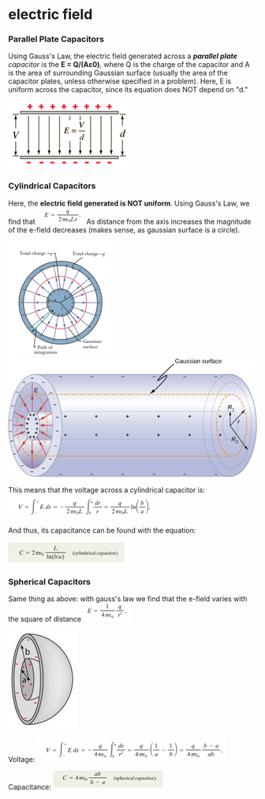 # electric field

### Parallel Plate Capacitors

Using Gauss's Law, the electric field generated across a _**parallel plate** capacitor_ is the **E = Q/(Aε0)**, where Q is the charge of the capacitor and A is the area of surrounding Gaussian surface (usually the area of the capacitor plates, unless otherwise specified in a problem). Here, E is uniform across the capacitor, since its equation does NOT depend on "d."&#x20;

![a constant e-field across parallel plate capacitors](../../.gitbook/assets/download.png)

### Cylindrical Capacitors

Here, the **electric field generated is NOT uniform**. Using Gauss's Law, we find that ![](<../../.gitbook/assets/image (15) (1).png>)As distance from the axis increases the magnitude of the e-field decreases (makes sense, as gaussian surface is a circle).&#x20;

![](<../../.gitbook/assets/image (17) (1) (1) (1).png>)                 <img src="../../.gitbook/assets/CNX_UPhysics_25_01_cylind.jpg" alt="" data-size="original">

This means that the voltage across a cylindrical capacitor is:![](<../../.gitbook/assets/image (9) (1) (1).png>)

And thus, its capacitance can be found with the equation:

![](<../../.gitbook/assets/image (10) (1) (1).png>)

### Spherical Capacitors

Same thing as above: with gauss's law we find that the e-field varies with the square of distance ![](<../../.gitbook/assets/image (8) (1) (1) (1) (1) (1).png>)

![](<../../.gitbook/assets/download (1).jpg>)

Voltage: ![](<../../.gitbook/assets/image (13) (1) (1) (1).png>)

Capacitance: ![](<../../.gitbook/assets/image (19) (1) (1) (1).png>)
